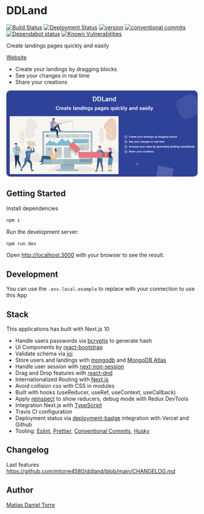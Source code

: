 # DDLand

[![Build Status](https://travis-ci.com/mtorre4580/ddland.svg?branch=main)](https://travis-ci.com/mtorre4580/ddland)
[![Deployment Status](https://img.shields.io/endpoint?url=https://ddland.app/api/deployment)](https://ddland.app)
[![version](https://img.shields.io/badge/version-0.17-brightgreen)](https://github.com/mtorre4580/ddland/blob/main/CHANGELOG.md)
[![conventional commits](https://img.shields.io/badge/Conventional%20Commits-1.0.0-yellow.svg)](https://conventionalcommits.org)
[![Dependabot status](https://img.shields.io/badge/Dependabot-active-brightgreen.svg)](https://dependabot.com/)
[![Known Vulnerabilities](https://snyk.io/test/github/mtorre4580/ddland/badge.svg)](https://snyk.io/test/github/mtorre4580/ddland)

Create landings pages quickly and easily

[Website](https://ddland.app)

- Create your landings by dragging blocks
- See your changes in real time
- Share your creations

<div style="display: flex; justify-content:center">
    <a href="https://ddland.app">
    <img style="max-width:100%; border-radius: 10px" src="https://raw.githubusercontent.com/mtorre4580/ddland/main/docs/images/basic.png" alt="DDLand">
    </a>
</div>

## Getting Started

Install dependencies

```bash
npm i
```

Run the development server:

```bash
npm run dev
```

Open [http://localhost:3000](http://localhost:3000) with your browser to see the result.

## Development

You can use the `.env.local.example` to replace with your connection to use this App

## Stack

This applications has built with Next.js 10

- Handle users passwords via [bcryptjs](https://www.npmjs.com/package/bcryptjs) to generate hash
- UI Components by [react-bootstrap](https://react-bootstrap.github.io/)
- Validate schema via [joi](https://joi.dev/api/)
- Store users and landings with [mongodb](https://www.npmjs.com/package/mongodb) and [MongoDB Atlas](https://www.mongodb.com/cloud/atlas)
- Handle user session with [next-iron-session](https://github.com/vvo/next-iron-session)
- Drag and Drop features with [react-dnd](https://react-dnd.github.io/react-dnd/)
- Internationalized Routing with [Next.js](https://nextjs.org/docs/advanced-features/i18n-routing)
- Avoid collision css with CSS in modules
- Built with hooks (useReducer, useRef, useContext, useCallback)
- Apply [reinspect](https://github.com/troch/reinspect#readme) to show reducers, debug mode with Redux DevTools
- Integration Next.js with [TypeScript](https://www.typescriptlang.org/)
- Travis CI configuration
- Deployment status via [deployment-badge](https://github.com/FelixMohr/deployment-badge) integration with Vercel and Github
- Tooling: [Eslint](https://eslint.org/), [Prettier](https://prettier.io/), [Conventional Commits](https://www.conventionalcommits.org/en/v1.0.0/), [Husky](https://www.npmjs.com/package/husky)

## Changelog

Last features https://github.com/mtorre4580/ddland/blob/main/CHANGELOG.md

## Author

[Matias Daniel Torre](https://www.linkedin.com/in/mtorre4580)
